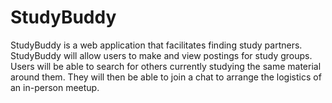 # StudyBuddy
StudyBuddy is a web application that facilitates finding study partners. StudyBuddy will allow users to make and view postings for study groups. Users will be able to search for others currently studying the same material around them. They will then be able to join a chat to arrange the logistics of an in-person meetup.
